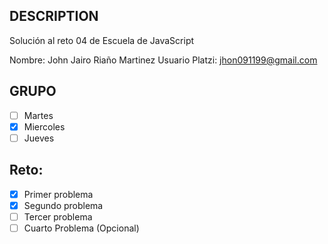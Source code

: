 ## DESCRIPTION

Solución al reto 04 de Escuela de JavaScript

Nombre: John Jairo Riaño Martinez
Usuario Platzi: jhon091199@gmail.com

## GRUPO
- [ ] Martes
- [x] Miercoles
- [ ] Jueves

## Reto:
  - [x] Primer problema
  - [x] Segundo problema
  - [ ] Tercer problema
  - [ ] Cuarto Problema (Opcional)